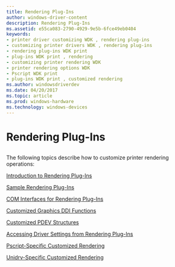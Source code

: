 ```yaml
---
title: Rendering Plug-Ins
author: windows-driver-content
description: Rendering Plug-Ins
ms.assetid: e55ca083-2790-4929-9e5b-6fce49eb0404
keywords:
- printer driver customizing WDK , rendering plug-ins
- customizing printer drivers WDK , rendering plug-ins
- rendering plug-ins WDK print
- plug-ins WDK print , rendering
- customizing printer rendering WDK
- printer rendering options WDK
- Pscript WDK print
- plug-ins WDK print , customized rendering
ms.author: windowsdriverdev
ms.date: 04/20/2017
ms.topic: article
ms.prod: windows-hardware
ms.technology: windows-devices
---
```


# Rendering Plug-Ins


## <a href="" id="ddk-rendering-plug-ins-gg"></a>


The following topics describe how to customize printer rendering operations:

[Introduction to Rendering Plug-Ins](introduction-to-rendering-plug-ins.md)

[Sample Rendering Plug-Ins](sample-rendering-plug-ins.md)

[COM Interfaces for Rendering Plug-Ins](com-interfaces-for-rendering-plug-ins.md)

[Customized Graphics DDI Functions](customized-graphics-ddi-functions.md)

[Customized PDEV Structures](customized-pdev-structures.md)

[Accessing Driver Settings from Rendering Plug-Ins](accessing-driver-settings-from-rendering-plug-ins.md)

[Pscript-Specific Customized Rendering](pscript-specific-customized-rendering.md)

[Unidrv-Specific Customized Rendering](unidrv-specific-customized-rendering.md)

 

 




